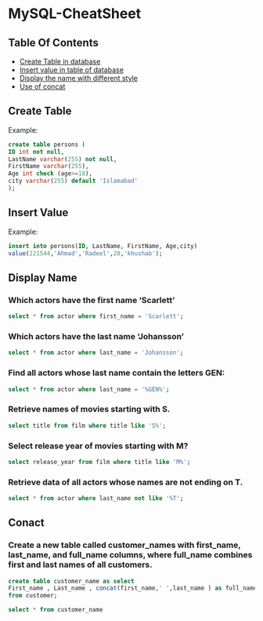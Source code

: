 # MySQL-CheatSheet

## Table Of Contents
- [Create Table in database](#Create-Table)
- [Insert value in table of database](#Insert-Value)
- [Display the name with different style](#Display-Name)
- [Use of concat](#Use-of-conact)

## Create Table
Example:
```SQL
create table persons (
ID int not null,
LastName varchar(255) not null,
FirstName varchar(255),
Age int check (age>=18),
city varchar(255) default 'Islamabad'
);
```

## Insert Value
Example:

```SQL
insert into persons(ID, LastName, FirstName, Age,city)
value(221544,'Ahmad','Radeel',20,'khushab');
```

## Display Name

### Which actors have the first name ‘Scarlett’
```SQL
select * from actor where first_name = 'Scarlett';
```

### Which actors have the last name ‘Johansson’

```SQL
select * from actor where last_name = 'Johansson';
```

### Find all actors whose last name contain the letters GEN:

```SQL
select * from actor where last_name = '%GEN%';
```

### Retrieve names of movies starting with S.

```SQL
select title from film where title like 'S%';
```

### Select release year of movies starting with M?

```SQL
select release_year from film where title like 'M%';
```

### Retrieve data of all actors whose names are not ending on T.

```SQL
select * from actor where last_name not like '%T';
```

## Conact

### Create a new table called customer_names with first_name, last_name, and full_name columns, where full_name combines first and last names of all customers.
```SQL
create table customer_name as select
First_name , Last_name , concat(first_name,' ',last_name ) as full_name
from customer;

select * from customer_name
```
